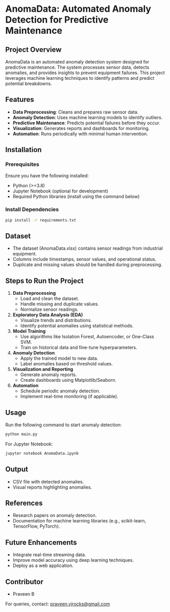 # AnomaData: Automated Anomaly Detection for Predictive Maintenance

## Project Overview
AnomaData is an automated anomaly detection system designed for predictive maintenance. The system processes sensor data, detects anomalies, and provides insights to prevent equipment failures. This project leverages machine learning techniques to identify patterns and predict potential breakdowns.

## Features
- **Data Preprocessing**: Cleans and prepares raw sensor data.
- **Anomaly Detection**: Uses machine learning models to identify outliers.
- **Predictive Maintenance**: Predicts potential failures before they occur.
- **Visualization**: Generates reports and dashboards for monitoring.
- **Automation**: Runs periodically with minimal human intervention.

## Installation
### Prerequisites
Ensure you have the following installed:
- Python (>=3.8)
- Jupyter Notebook (optional for development)
- Required Python libraries (install using the command below)

### Install Dependencies
```bash
pip install -r requirements.txt
```

## Dataset
- The dataset (AnomaData.xlsx) contains sensor readings from industrial equipment.
- Columns include timestamps, sensor values, and operational status.
- Duplicate and missing values should be handled during preprocessing.

## Steps to Run the Project
1. **Data Preprocessing**
   - Load and clean the dataset.
   - Handle missing and duplicate values.
   - Normalize sensor readings.
2. **Exploratory Data Analysis (EDA)**
   - Visualize trends and distributions.
   - Identify potential anomalies using statistical methods.
3. **Model Training**
   - Use algorithms like Isolation Forest, Autoencoder, or One-Class SVM.
   - Train on historical data and fine-tune hyperparameters.
4. **Anomaly Detection**
   - Apply the trained model to new data.
   - Label anomalies based on threshold values.
5. **Visualization and Reporting**
   - Generate anomaly reports.
   - Create dashboards using Matplotlib/Seaborn.
6. **Automation**
   - Schedule periodic anomaly detection.
   - Implement real-time monitoring (if applicable).

## Usage
Run the following command to start anomaly detection:
```bash
python main.py
```
For Jupyter Notebook:
```bash
jupyter notebook AnomaData.ipynb
```

## Output
- CSV file with detected anomalies.
- Visual reports highlighting anomalies.

## References
- Research papers on anomaly detection.
- Documentation for machine learning libraries (e.g., scikit-learn, TensorFlow, PyTorch).

## Future Enhancements
- Integrate real-time streaming data.
- Improve model accuracy using deep learning techniques.
- Deploy as a web application.

## Contributor
- Praveen B

For queries, contact: praveen.vjrocks@gmail.com

